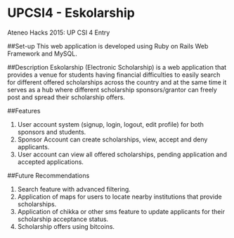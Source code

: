 # UPCSI4 - Eskolarship
Ateneo Hacks 2015: UP CSI 4 Entry

##Set-up
This web application is developed using Ruby on Rails Web Framework and MySQL.

##Description
Eskolarship (Electronic Scholarship) is a web application that provides a venue for students having financial difficulties to easily search for different offered scholarships across the country and at the same time it serves as a hub where different scholarship sponsors/grantor can freely post and spread their scholarship offers.

##Features
1) User account system (signup, login, logout, edit profile) for both sponsors and students.<br/>
2) Sponsor Account can create scholarships, view, accept and deny applicants.<br/>
3) User account can view all offered scholarships, pending application and accepted applications.

##Future Recommendations
1) Search feature with advanced filtering.<br/>
2) Application of maps for users to locate nearby institutions that provide scholarships.<br/>
3) Application of chikka or other sms feature to update applicants for their scholarship acceptance status.<br/>
4) Scholarship offers using bitcoins.
